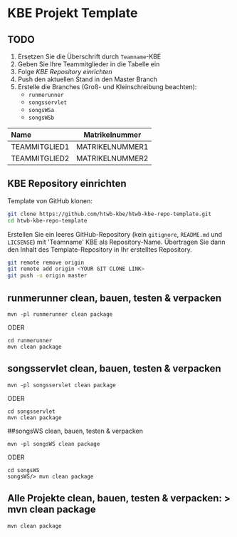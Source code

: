 # KBE Projekt Template

## TODO
1. Ersetzen Sie die Überschrift durch `Teamname`-KBE
2. Geben Sie Ihre Teammitglieder in die Tabelle ein
3. Folge *KBE Repository einrichten*
4. Push den aktuellen Stand in den Master Branch 
5. Erstelle die Branches (Groß- und Kleinschreibung beachten):
   - `runmerunner`
   - `songsservlet`
   - `songsWSa`
   - `songsWSb`

| Name          | Matrikelnummer  |
| :------------ | --------------- |
| TEAMMITGLIED1 | MATRIKELNUMMER1 |
| TEAMMITGLIED2 | MATRIKELNUMMER2 |



## KBE Repository einrichten

Template von GitHub klonen:

```bash
git clone https://github.com/htwb-kbe/htwb-kbe-repo-template.git
cd htwb-kbe-repo-template
```

Erstellen Sie ein leeres GitHub-Repository (kein `gitignore`, `README.md` und `LICSENSE`) mit 'Teamname' KBE als Repository-Name. Übertragen Sie dann den Inhalt des Template-Repository in Ihr erstelltes Repository.

```bash
git remote remove origin
git remote add origin <YOUR GIT CLONE LINK>
git push -u origin master
```



## runmerunner clean, bauen, testen & verpacken

	mvn -pl runmerunner clean package 
ODER

```
cd runmerunner
mvn clean package 
```



## songsservlet clean, bauen, testen & verpacken

	mvn -pl songsservlet clean package 
ODER

```
cd songsservlet
mvn clean package 
```



##songsWS clean, bauen, testen & verpacken

	mvn -pl songsWS clean package 
ODER

```
cd songsWS 
songsWS/> mvn clean package
```



## Alle Projekte clean, bauen, testen & verpacken: > mvn clean package

```
mvn clean package
```







